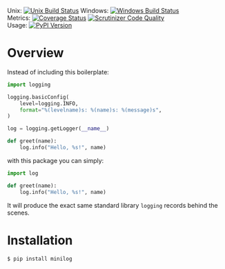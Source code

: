 Unix: [![Unix Build Status](https://img.shields.io/travis/jacebrowning/minilog/develop.svg)](https://travis-ci.org/jacebrowning/minilog) Windows: [![Windows Build Status](https://img.shields.io/appveyor/ci/jacebrowning/minilog/develop.svg)](https://ci.appveyor.com/project/jacebrowning/minilog)<br>Metrics: [![Coverage Status](https://img.shields.io/coveralls/jacebrowning/minilog/develop.svg)](https://coveralls.io/r/jacebrowning/minilog) [![Scrutinizer Code Quality](https://img.shields.io/scrutinizer/g/jacebrowning/minilog.svg)](https://scrutinizer-ci.com/g/jacebrowning/minilog/?branch=develop)<br>Usage: [![PyPI Version](https://img.shields.io/pypi/v/minilog.svg)](https://pypi.python.org/pypi/minilog)

# Overview

Instead of including this boilerplate:

```python
import logging 

logging.basicConfig(
    level=logging.INFO,
    format="%(levelname)s: %(name)s: %(message)s",
)

log = logging.getLogger(__name__)

def greet(name):
    log.info("Hello, %s!", name)
```

with this package you can simply:

```python
import log

def greet(name):
    log.info("Hello, %s!", name)
```

It will produce the exact same standard library `logging` records behind the scenes.

# Installation

```sh
$ pip install minilog
```
